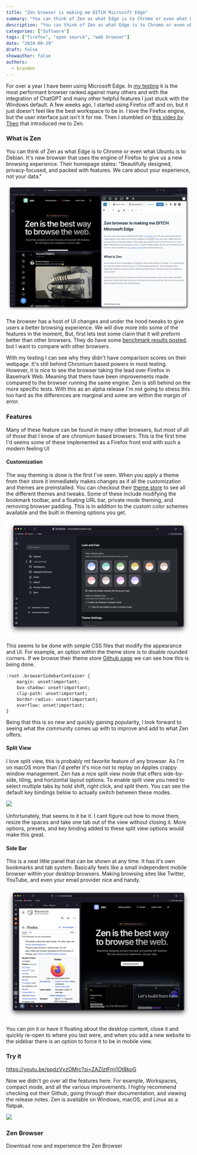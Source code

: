 ```yaml
---
title: "Zen browser is making me DITCH Microsoft Edge"
summary: "You can think of Zen as what Edge is to Chrome or even what Ubuntu is to Debian. It's new browser that uses the engine of Firefox to give us a new browsing experience. Their homepage states: Beautifully designed, privacy-focused, and packed with features. We care about your experience, not your data."
description: "You can think of Zen as what Edge is to Chrome or even what Ubuntu is to Debian. It's new browser that uses the engine of Firefox to give us a new browsing experience. Their homepage states: Beautifully designed, privacy-focused, and packed with features. We care about your experience, not your data."
categories: ["Software"]
tags: ["firefox", "open source", "web browser"]
date: "2024-08-29"
draft: false
showauthor: false
authors:
  - brandon
---
```


For over a year I have been using Microsoft Edge. In [my testing](https://techhut.tv/microsoft-edge-might-win-on-linux/) it is the most performant browser ranked against many others and with the integration of ChatGPT and many other helpful features I just stuck with the Windows default. A few weeks ago, I started using Firefox off and on, but it just doesn't feel like the best workspace to be in. I love the Firefox engine, but the user interface just isn't it for me. Then I stumbled on [this video by Theo](https://www.youtube.com/watch?v=tKM2N4TQHQY) that introduced me to Zen.

### What is Zen

You can think of Zen as what Edge is to Chrome or even what Ubuntu is to Debian. It's new browser that uses the engine of Firefox to give us a new browsing experience. Their homepage states: "Beautifully designed, privacy-focused, and packed with features. We care about your experience, not your data."

![](images/zen-browser-1024x704.png)

The browser has a host of UI changes and under the hood tweaks to give users a better browsing experience. We will dive more into some of the features in the moment, But, first lets test some claim that it will preform better than other browsers. They do have some [benchmark results posted](https://github.com/zen-browser/desktop/blob/main/docs/performance.md), but I want to compare with other browsers.

With my testing I can see why they didn't have comparison scores on their webpage. It's still behind Chromium based powers in most testing. However, it is nice to see the browser taking the lead over Firefox in Basemark Web. Meaning that there have been improvements made compared to the browser running the same engine. Zen is still behind on the more specific tests. With this as an alpha release I'm not going to stress this too hard as the differences are marginal and some are within the margin of error.

### Features

Many of these feature can be found in many other browsers, but most of all of those that I know of are chromium based browsers. This is the first time I'd seems some of these implemented as a Firefox front end with such a modern feeling UI

#### Customization

The way theming is done is the first I've seen. When you apply a theme from their store it immediately makes changes as if all the customization and themes are preinstalled. You can checkout their [theme store](https://www.zen-browser.app/themes) to see all the different themes and tweaks. Some of these include modifying the bookmark toolbar, and a floating URL bar, private mode theming, and removing browser padding. This is in addition to the custom color schemes available and the built in theming options you get.

![](images/zen-theme-1024x638.png)

This seems to be done with simple CSS files that modify the appearance and UI. For example, an option within the theme store is to disable rounded corners. If we browse their theme store [Github page](https://github.com/zen-browser/theme-store/tree/main) we can see how this is being done.

```
:root .browserSidebarContainer {
    margin: unset!important;
    box-shadow: unset!important;
    clip-path: unset!important;
    border-radius: unset!important;
    overflow: unset!important;
}
```

Being that this is so new and quickly gaining popularity, I look forward to seeing what the community comes up with to improve and add to what Zen offers.

#### Split View

I love split view, this is probably mt favorite feature of any browser. As I'm on macOS more than I'd prefer it's nice not to replay on Apples crappy window management. Zen has a nice split view mode that offers side-by-side, tiling, and horizontal layout options. To enable split view you need to select multiple tabs by hold shift, right click, and split them. You can see the default key bindings below to actually switch between these modes.

![](images/Screenshot-2024-08-26-at-8.32.42 AM-1024x638.png)

Unfortunately, that seems to it be it. I cant figure out how to move them, resize the spaces and take one tab out of the view without closing it. More options, presets, and key binding added to these split view options would make this great.

#### Side Bar

This is a neat little panel that can be shown at any time. It has it's own bookmarks and tab system. Basically feels like a small independent mobile browser within your desktop browsers. Making browsing sites like Twitter, YouTube, and even your email provider nice and handy.

![](images/zen-sidebar-1024x724.png)

You can pin it or have it floating about the desktop content, close it and quickly re-open to where you last were, and when you add a new website to the sidebar there is an option to force it to be in mobile view.

### Try it

https://youtu.be/ppdzVvzOMrc?si=ZAZlztFmj1Ot8koG

Now we didn't go over all the features here. For example, Workspaces, compact mode, and all the various improvements. I highly recommend checking out their Github, going through their documentation, and viewing the release notes. Zen is available on Windows, macOS, and Linux as a flatpak.

![](https://www.zen-browser.app/_next/image?url=%2Fbrowser-dark.png&w=3840&q=75)

### Zen Browser

Download now and experience the Zen Browser
